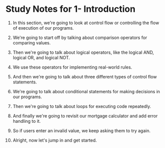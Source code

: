 # Study Notes for 1- Introduction

1. In this section, we're going to look at control flow or controlling the flow of execution of our programs.

2. We're going to start off by talking about comparison operators for comparing values.

3. Then we're going to talk about logical operators, like the logical AND, logical OR, and logical NOT.

4. We use these operators for implementing real-world rules.

5. And then we're going to talk about three different types of control flow statements.

6. We're going to talk about conditional statements for making decisions in our programs.

7. Then we're going to talk about loops for executing code repeatedly.

8. And finally we're going to revisit our mortgage calculator and add error handling to it.

9. So if users enter an invalid value, we keep asking them to try again.

10. Alright, now let's jump in and get started.
